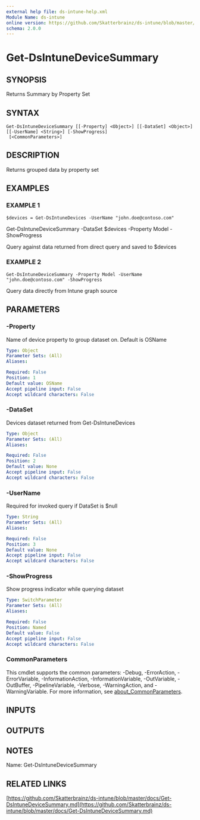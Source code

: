 ```yaml
---
external help file: ds-intune-help.xml
Module Name: ds-intune
online version: https://github.com/Skatterbrainz/ds-intune/blob/master/docs/Get-DsIntuneDeviceSummary.md
schema: 2.0.0
---
```


# Get-DsIntuneDeviceSummary

## SYNOPSIS
Returns Summary by Property Set

## SYNTAX

```
Get-DsIntuneDeviceSummary [[-Property] <Object>] [[-DataSet] <Object>] [[-UserName] <String>] [-ShowProgress]
 [<CommonParameters>]
```

## DESCRIPTION
Returns grouped data by property set

## EXAMPLES

### EXAMPLE 1
```
$devices = Get-DsIntuneDevices -UserName "john.doe@contoso.com"
```

Get-DsIntuneDeviceSummary -DataSet $devices -Property Model -ShowProgress

Query against data returned from direct query and saved to $devices

### EXAMPLE 2
```
Get-DsIntuneDeviceSummary -Property Model -UserName "john.doe@contoso.com" -ShowProgress
```

Query data directly from Intune graph source

## PARAMETERS

### -Property
Name of device property to group dataset on.
Default is OSName

```yaml
Type: Object
Parameter Sets: (All)
Aliases:

Required: False
Position: 1
Default value: OSName
Accept pipeline input: False
Accept wildcard characters: False
```

### -DataSet
Devices dataset returned from Get-DsIntuneDevices

```yaml
Type: Object
Parameter Sets: (All)
Aliases:

Required: False
Position: 2
Default value: None
Accept pipeline input: False
Accept wildcard characters: False
```

### -UserName
Required for invoked query if DataSet is $null

```yaml
Type: String
Parameter Sets: (All)
Aliases:

Required: False
Position: 3
Default value: None
Accept pipeline input: False
Accept wildcard characters: False
```

### -ShowProgress
Show progress indicator while querying dataset

```yaml
Type: SwitchParameter
Parameter Sets: (All)
Aliases:

Required: False
Position: Named
Default value: False
Accept pipeline input: False
Accept wildcard characters: False
```

### CommonParameters
This cmdlet supports the common parameters: -Debug, -ErrorAction, -ErrorVariable, -InformationAction, -InformationVariable, -OutVariable, -OutBuffer, -PipelineVariable, -Verbose, -WarningAction, and -WarningVariable. For more information, see [about_CommonParameters](http://go.microsoft.com/fwlink/?LinkID=113216).

## INPUTS

## OUTPUTS

## NOTES
Name: Get-DsIntuneDeviceSummary

## RELATED LINKS

[https://github.com/Skatterbrainz/ds-intune/blob/master/docs/Get-DsIntuneDeviceSummary.md](https://github.com/Skatterbrainz/ds-intune/blob/master/docs/Get-DsIntuneDeviceSummary.md)

